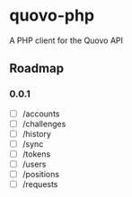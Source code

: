 # quovo-php

A PHP client for the Quovo API

## Roadmap

### 0.0.1

- [ ] /accounts
- [ ] /challenges
- [ ] /history
- [ ] /sync
- [ ] /tokens
- [ ] /users
- [ ] /positions
- [ ] /requests
